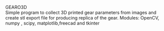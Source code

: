 GEARO3D  
Simple program to collect 3D printed gear parameters from images and create stl export file for producing replica of the gear.
 Modules: OpenCV, numpy , scipy, matplotlib,freecad and tkinter 

